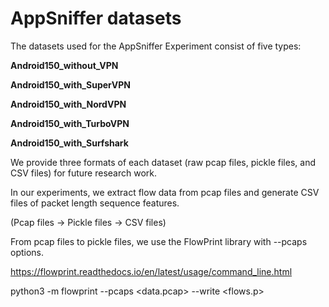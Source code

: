 # AppSniffer datasets

The datasets used for the AppSniffer Experiment consist of five types:

**Android150_without_VPN**


**Android150_with_SuperVPN**


**Android150_with_NordVPN**


**Android150_with_TurboVPN**


**Android150_with_Surfshark**

We provide three formats of each dataset (raw pcap files, pickle files, and CSV files) for future research work. 

In our experiments, we extract flow data from pcap files and generate CSV files of packet length sequence features.

(Pcap files -> Pickle files -> CSV files)

From pcap files to pickle files, we use the FlowPrint library with --pcaps options.

https://flowprint.readthedocs.io/en/latest/usage/command_line.html

python3 -m flowprint --pcaps <data.pcap> --write <flows.p>
